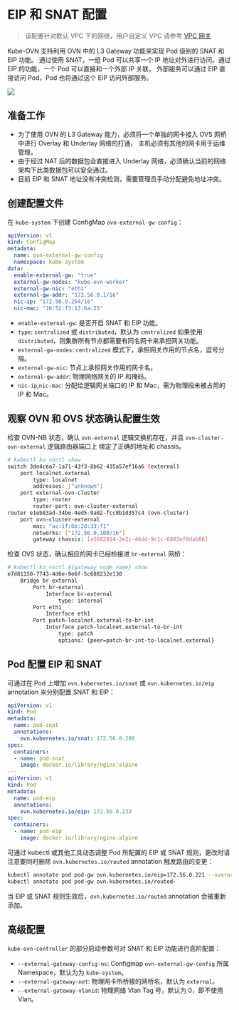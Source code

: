 # EIP 和 SNAT 配置

> 该配置针对默认 VPC 下的网络，用户自定义 VPC 请参考 [VPC 网关](./vpc.md#vpc_2)

Kube-OVN 支持利用 OVN 中的 L3 Gateway 功能来实现 Pod 级别的 SNAT 和 EIP 功能。
通过使用 SNAT，一组 Pod 可以共享一个 IP 地址对外进行访问。通过 EIP 的功能，一个 Pod 可以直接和一个外部 IP 关联，
外部服务可以通过 EIP 直接访问 Pod，Pod 也将通过这个 EIP 访问外部服务。

![](../static/eip-snat.png)

## 准备工作

- 为了使用 OVN 的 L3 Gateway 能力，必须将一个单独的网卡接入 OVS 网桥中进行 Overlay 和 Underlay 网络的打通，
主机必须有其他的网卡用于运维管理。
- 由于经过 NAT 后的数据包会直接进入 Underlay 网络，必须确认当前的网络架构下此类数据包可以安全通过。
- 目前 EIP 和 SNAT 地址没有冲突检测，需要管理员手动分配避免地址冲突。

## 创建配置文件

在 `kube-system` 下创建 ConfigMap `ovn-external-gw-config`：

```yaml
apiVersion: v1
kind: ConfigMap
metadata:
  name: ovn-external-gw-config
  namespace: kube-system
data:
  enable-external-gw: "true"
  external-gw-nodes: "kube-ovn-worker"
  external-gw-nic: "eth1"
  external-gw-addr: "172.56.0.1/16"
  nic-ip: "172.56.0.254/16"
  nic-mac: "16:52:f3:13:6a:25"
```

- `enable-external-gw`: 是否开启 SNAT 和 EIP 功能。
- `type`: `centralized` 或 `distributed`，默认为 `centralized` 如果使用 `distributed`，则集群所有节点都需要有同名网卡来承担网关功能。
- `external-gw-nodes`: `centralized` 模式下，承担网关作用的节点名，逗号分隔。
- `external-gw-nic`: 节点上承担网关作用的网卡名。
- `external-gw-addr`: 物理网络网关的 IP 和掩码。
- `nic-ip`,`nic-mac`: 分配给逻辑网关端口的 IP 和 Mac，需为物理段未被占用的 IP 和 Mac。

## 观察 OVN 和 OVS 状态确认配置生效

检查 OVN-NB 状态，确认 `ovn-external` 逻辑交换机存在，并且 `ovn-cluster-ovn-external`
逻辑路由器端口上 绑定了正确的地址和 chassis。

```bash
# kubectl ko nbctl show
switch 3de4cea7-1a71-43f3-8b62-435a57ef16a6 (external)
    port localnet.external
        type: localnet
        addresses: ["unknown"]
    port external-ovn-cluster
        type: router
        router-port: ovn-cluster-external
router e1eb83ad-34be-4ed5-9a02-fcc8b1d357c4 (ovn-cluster)
    port ovn-cluster-external
        mac: "ac:1f:6b:2d:33:f1"
        networks: ["172.56.0.100/16"]
        gateway chassis: [a5682814-2e2c-46dd-9c1c-6803ef0dab66]
```

检查 OVS 状态，确认相应的网卡已经桥接进 `br-external` 网桥：

```bash
# kubectl ko vsctl ${gateway node name} show
e7d81150-7743-4d6e-9e6f-5c688232e130
    Bridge br-external
        Port br-external
            Interface br-external
                type: internal
        Port eth1
            Interface eth1
        Port patch-localnet.external-to-br-int
            Interface patch-localnet.external-to-br-int
                type: patch
                options: {peer=patch-br-int-to-localnet.external}
```

## Pod 配置 EIP 和 SNAT

可通过在 Pod 上增加 `ovn.kubernetes.io/snat` 或 `ovn.kubernetes.io/eip` annotation 来分别配置 SNAT 和 EIP：

```yaml
apiVersion: v1
kind: Pod
metadata:
  name: pod-snat
  annotations:
    ovn.kubernetes.io/snat: 172.56.0.200
spec:
  containers:
  - name: pod-snat
    image: docker.io/library/nginx:alpine
---
apiVersion: v1
kind: Pod
metadata:
  name: pod-eip
  annotations:
    ovn.kubernetes.io/eip: 172.56.0.233
spec:
  containers:
  - name: pod-eip
    image: docker.io/library/nginx:alpine
```

可通过 kubectl 或其他工具动态调整 Pod 所配置的 EIP 或 SNAT 规则，更改时请注意要同时删除 `ovn.kubernetes.io/routed` annotation
触发路由的变更：

```bash
kubectl annotate pod pod-gw ovn.kubernetes.io/eip=172.56.0.221 --overwrite
kubectl annotate pod pod-gw ovn.kubernetes.io/routed-
```

当 EIP 或 SNAT 规则生效后，`ovn.kubernetes.io/routed` annotation 会被重新添加。

## 高级配置

`kube-ovn-controller` 的部分启动参数可对 SNAT 和 EIP 功能进行高阶配置：

- `--external-gateway-config-ns`: Configmap `ovn-external-gw-config` 所属 Namespace，默认为为 `kube-system`。
- `--external-gateway-net`: 物理网卡所桥接的网桥名，默认为 `external`。
- `--external-gateway-vlanid`: 物理网络 Vlan Tag 号，默认为 0，即不使用 Vlan。
